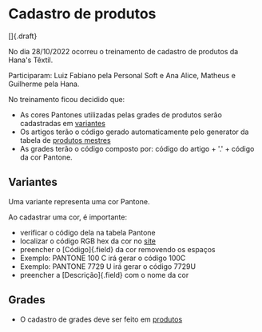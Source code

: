 # Cadastro de produtos

[]{.draft}

No dia 28/10/2022 ocorreu o treinamento de cadastro de produtos da Hana's Têxtil.

Participaram: Luiz Fabiano pela Personal Soft e Ana Alice, Matheus e Guilherme pela Hana.

No treinamento ficou decidido que:

* As cores Pantones utilizadas pelas grades de produtos serão cadastradas em [variantes](../../catalog/product/productVariant.md)
* Os artigos terão o código gerado automaticamente pelo generator da tabela de [produtos mestres](../../catalog/product/product)
* As grades terão o código composto por: código do artigo + '.' + código da cor Pantone.

## Variantes

Uma variante representa uma cor Pantone.

Ao cadastrar uma cor, é importante:
* verificar o código dela na tabela Pantone
* localizar o código RGB hex da cor no [site](https://www.namebadgesinternational.us/faqs/pantone-to-rgb/)
* preencher o [Código]{.field} da cor removendo os espaços
*   Exemplo: PANTONE 100 C irá gerar o código 100C
*   Exemplo: PANTONE 7729 U irá gerar o código 7729U
* preencher a [Descrição]{.field} com o nome da cor

## Grades

* O cadastro de grades deve ser feito em [produtos](../../catalog/product/productPacking)